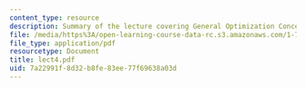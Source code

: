```yaml
---
content_type: resource
description: Summary of the lecture covering General Optimization Concepts.
file: /media/https%3A/open-learning-course-data-rc.s3.amazonaws.com/1-731-water-resource-systems-fall-2006/7a22991f8d32b8fe83ee77f69638a03d_lect4.pdf
file_type: application/pdf
resourcetype: Document
title: lect4.pdf
uid: 7a22991f-8d32-b8fe-83ee-77f69638a03d
---
```


